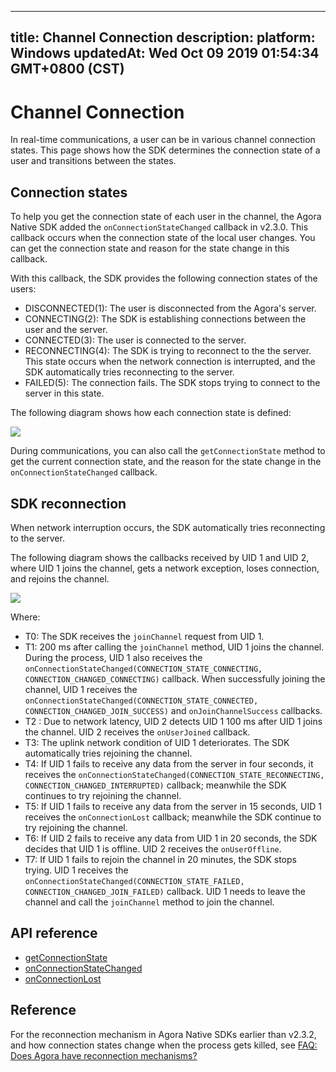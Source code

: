 
---
title: Channel Connection
description: 
platform: Windows
updatedAt: Wed Oct 09 2019 01:54:34 GMT+0800 (CST)
---
# Channel Connection
In real-time communications, a user can be in various channel connection states. This page shows how the SDK determines the connection state of a user and transitions between the states.

## Connection states

To help you get the connection state of each user in the channel, the Agora Native SDK added the `onConnectionStateChanged` callback in v2.3.0. This callback occurs when the connection state of the local user changes. You can get the connection state and reason for the state change in this callback.

With this callback, the SDK provides the following connection states of the users:

- DISCONNECTED(1): The user is disconnected from the Agora's server.
- CONNECTING(2): The SDK is establishing connections between the user and the server.
- CONNECTED(3): The user is connected to the server.
- RECONNECTING(4): The SDK is trying to reconnect to the the server. This state occurs when the network connection is interrupted, and the SDK automatically tries reconnecting to the server.
- FAILED(5): The connection fails. The SDK stops trying to connect to the server in this state.

The following diagram shows how each connection state is defined:

![](https://web-cdn.agora.io/docs-files/1569305654000)

During communications, you can also call the `getConnectionState` method to get the current connection state, and the reason for the state change in the `onConnectionStateChanged` callback.

## SDK reconnection

When network interruption occurs, the SDK automatically tries reconnecting to the server.

The following diagram shows the callbacks received by UID 1 and UID 2, where UID 1 joins the channel, gets a network exception, loses connection, and rejoins the channel.

![](https://web-cdn.agora.io/docs-files/1569298652204)

Where:

- T0: The SDK receives the `joinChannel` request from UID 1.
- T1: 200 ms after calling the `joinChannel` method, UID 1 joins the channel. During the process, UID 1 also receives the `onConnectionStateChanged(CONNECTION_STATE_CONNECTING, CONNECTION_CHANGED_CONNECTING)` callback. When successfully joining the channel, UID 1 receives the `onConnectionStateChanged(CONNECTION_STATE_CONNECTED, CONNECTION_CHANGED_JOIN_SUCCESS)` and `onJoinChannelSuccess` callbacks.
- T2 : Due to network latency, UID 2 detects UID 1 100 ms after UID 1 joins the channel. UID 2 receives the `onUserJoined` callback.
- T3: The uplink network condition of UID 1 deteriorates. The SDK automatically tries rejoining the channel.
- T4: If UID 1 fails to receive any data from the server in four seconds, it receives the `onConnectionStateChanged(CONNECTION_STATE_RECONNECTING, CONNECTION_CHANGED_INTERRUPTED)` callback; meanwhile the SDK continues to try rejoining the channel.
- T5: If UID 1 fails to receive any data from the server in 15 seconds, UID 1 receives the `onConnectionLost` callback; meanwhile the SDK continue to try rejoining the channel.
- T6: If UID 2 fails to receive any data from UID 1 in 20 seconds, the SDK decides that UID 1 is offline. UID 2 receives the `onUserOffline`.
- T7: If UID 1 fails to rejoin the channel in 20 minutes, the SDK stops trying. UID 1 receives the `onConnectionStateChanged(CONNECTION_STATE_FAILED, CONNECTION_CHANGED_JOIN_FAILED)` callback. UID 1 needs to leave the channel and call the `joinChannel` method to join the channel.

## API reference
- [getConnectionState](https://docs.agora.io/en/Video/API%20Reference/cpp/classagora_1_1rtc_1_1_i_rtc_engine.html#a512b149d4dc249c04f9e30bd31767362)
- [onConnectionStateChanged](https://docs.agora.io/en/Video/API%20Reference/cpp/classagora_1_1rtc_1_1_i_rtc_engine_event_handler.html#af409b2e721d345a65a2c600cea2f5eb4)
- [onConnectionLost](https://docs.agora.io/en/Video/API%20Reference/cpp/classagora_1_1rtc_1_1_i_rtc_engine_event_handler.html#ab5c110382a2ef7eb92cd069c22884727)

## Reference

For the reconnection mechanism in Agora Native SDKs earlier than v2.3.2, and how connection states change when the process gets killed, see [FAQ: Does Agora have reconnection mechanisms?](https://docs.agora.io/en/faq/sdk_behavior)
